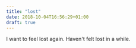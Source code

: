 ```yaml
---
title: "lost"
date: 2018-10-04T16:56:29+01:00
draft: true
---
```


I want to feel lost again. Haven't felt lost in a while.
